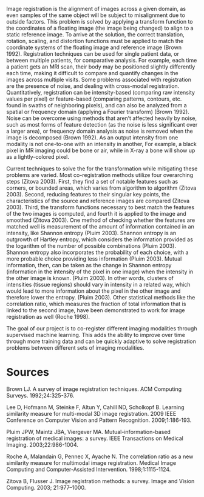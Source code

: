 Image registration is the alignment of images across a given domain, as even samples of the same object will be subject to misalignment due to outside factors. This problem is solved by applying a transform function to the coordinates of a floating image (the image being changed) to align to a static reference image. To arrive at the solution, the correct translation, rotation, scaling, and distortion functions must be applied to match the coordinate systems of the floating image and reference image (Brown 1992). Registration techniques can be used for single patient data, or between multiple patients, for comparative analysis. For example, each time a patient gets an MRI scan, their body may be positioned slightly differently each time, making it difficult to compare and quantify changes in the images across multiple visits. Some problems associated with registration are the presence of noise, and dealing with cross-modal registration. Quantitatively, registration can be intensity-based (comparing raw intensity values per pixel) or feature-based (comparing patterns, contours, etc. found in swaths of neighboring pixels), and can also be analyzed from a spatial or frequency domain (applying a Fourier transform) (Brown 1992). Noise can be overcome using methods that aren’t affected heavily by noise, such as most forms of feature detection (as the noise is less significant over a larger area), or frequency domain analysis as noise is removed when the image is decomposed (Brown 1992). As an output intensity from one modality is not one-to-one with an intensity in another, For example, a black pixel in MR imaging could be bone or air, while in X-ray a bone will show up as a lightly-colored pixel. 

Current techniques to solve the for the transformation while mitigating these problems are varied. Most co-registration methods utilize four overarching steps (Zitova 2003). First, they find a set of notable features such as corners, or bounded areas, which varies from algorithm to algorithm (Zitova 2003). Second, reducing features to their singular key points, the characteristics of the source and reference images are compared (Zitova 2003). Third, the transform functions necessary to best match the features of the two images is computed, and fourth it is applied to the image and smoothed (Zitova 2003). One method of checking whether the features are matched well is measurement of the amount of information contained in an intensity, like Shannon entropy (Pluim 2003). Shannon entropy is an outgrowth of Hartley entropy, which considers the information provided as the logarithm of the number of possible combinations (Pluim 2003). Shannon entropy also incorporates the probability of each choice, with a more probable choice providing less information (Pluim 2003). Mutual information, then, can be taken as the change in Shannon entropy (information in the intensity of the pixel in one image) when the intensity in the other image is known. (Pluim 2003). In other words, clusters of intensities (tissue regions) should vary in intensity in a related way, which would lead to more information about the pixel in the other image and therefore lower the entropy. (Pluim 2003). Other statistical methods like the correlation ratio, which measures the fraction of total information that is linked to the second image, have been demonstrated to work for image registration as well (Roche 1998).

The goal of our project is to co-register different imaging modalities through supervised machine learning. This adds the ability to improve over time through more training data and can be quickly adaptive to solve registration problems between different sets of imaging modalities.

# Sources
Brown LJ. A survey of image registration techniques. ACM Computing Surveys. 1992;24:325-376.

Lee D, Hofmann M, Steinke F, Altun Y, Cahill ND, Scholkopf B. Learning similarity measure for multi-modal 3D image registration. 2009 IEEE Conference on Computer Vision and Pattern Recognition. 2009;1:186-193.

Pluim JPW, Maintz JBA,  Viergever MA. Mutual-information-based registration of medical images: a survey. IEEE Transactions on Medical Imaging. 2003;22:986-1004.

Roche A, Malandain G, Pennec X, Ayache N. The correlation ratio as a new similarity measure for multimodal image registration. Medical Image Computing and Computer-Assisted Intervention. 1998;1:1115-1124.

Zitova B, Flusser J. Image registration methods: a survey. Image and Vision Computing. 2003; 21:977–1000.
